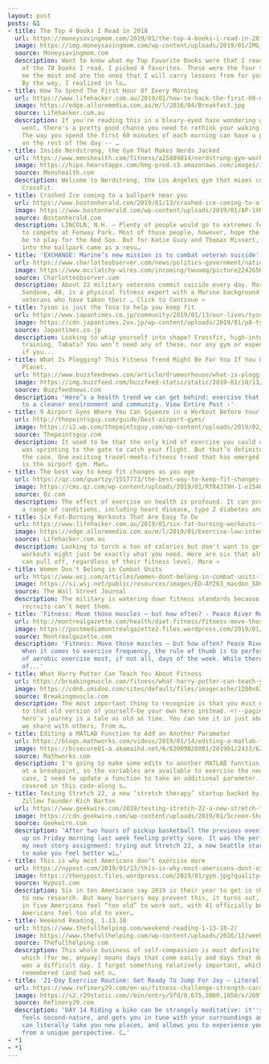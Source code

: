 ```yaml
---
layout: post
posts: &1
- title: The Top 4 Books I Read in 2018
  url: https://moneysavingmom.com/2019/01/the-top-4-books-i-read-in-2018.html
  image: https://img.moneysavingmom.com/wp-content/uploads/2019/01/IMG_1445-e1547419517224.jpg
  source: Moneysavingmom.com
  description: Want to know what my Top Favorite Books were that I read in 2018? Well,
    of the 70 books I read, I picked 4 favorites. These were the four that impacted
    me the most and are the ones that I will carry lessons from for years to come.
    By the way, I realized in lo…
- title: How To Spend The First Hour Of Every Morning
  url: https://www.lifehacker.com.au/2019/01/how-to-hack-the-first-60-minutes-of-monday-morning/
  image: https://edge.alluremedia.com.au/m/l/2016/04/Breakfast.jpg
  source: Lifehacker.com.au
  description: If you're reading this in a bleary-eyed haze wondering where the morning
    went, there's a pretty good chance you need to rethink your waking up ritual.
    The way you spend the first 60 minutes of each morning can have a profound affect
    on the rest of the day -- …
- title: Inside Nerdstrong, the Gym That Makes Nerds Jacked
  url: https://www.menshealth.com/fitness/a25809814/nerdstrong-gym-workouts/
  image: https://hips.hearstapps.com/hmg-prod.s3.amazonaws.com/images/img-2160-1546987050.jpg?crop=1.00xw:0.677xh;0,0.130xh&resize=1200:*
  source: Menshealth.com
  description: Welcome to Nerdstrong, the Los Angeles gym that mixes comic books and
    CrossFit.
- title: Crashed Ice coming to a ballpark near you
  url: https://www.bostonherald.com/2019/01/13/crashed-ice-coming-to-a-ballpark-near-you/
  image: https://www.bostonherald.com/wp-content/uploads/2019/01/AP-1XRMCSMQN2111_hires_jpeg_24bit_rgb_news.jpg?w=1024&h=681
  source: Bostonherald.com
  description: LINCOLN, N.H. – Plenty of people would go to extremes for a chance
    to compete at Fenway Park. Most of those people, however, hope the reward would
    be to play for the Red Sox. But for Katie Guay and Thomas Missert, their ticket
    into the ballpark came as a resu…
- title: 'EXCHANGE: Marine’s new mission is to combat veteran suicide'
  url: https://www.charlotteobserver.com/news/politics-government/national-politics/article224265610.html#storylink=rss
  image: https://www.mcclatchy-wires.com/incoming/twuomq/picture224265605/alternates/LANDSCAPE_1140/Exchange_Combating_Suicide_10244.jpg
  source: Charlotteobserver.com
  description: About 22 military veterans commit suicide every day. Marine Sgt. Mike
    Sandone, 40, is a physical fitness expert with a Marine background who cares about
    veterans who have taken their … Click to Continue »
- title: Tyson is just the Tosa to help you keep fit
  url: https://www.japantimes.co.jp/community/2019/01/13/our-lives/tyson-just-tosa-help-keep-fit/
  image: https://cdn.japantimes.2xx.jp/wp-content/uploads/2019/01/p8-tyson-arkbox-a-20190114-870x1312.jpg
  source: Japantimes.co.jp
  description: Looking to whip yourself into shape? Crossfit, high-intensity interval
    training, Tabata? You won’t need any of these, nor any gym or expensive equipment,
    if you...
- title: What Is Plogging? This Fitness Trend Might Be For You If You Care About The
    Planet.
  url: https://www.buzzfeednews.com/article/drumoorhouse/what-is-plogging-environment-swedish-fitness-trend
  image: https://img.buzzfeed.com/buzzfeed-static/static/2019-01/10/13/enhanced/buzzfeed-prod-web-02/original-9824-1547144853-2.jpg?crop=1080:565;0,405
  source: Buzzfeednews.com
  description: 'Here’s a health trend we can get behind: exercise that also leads
    to a cleaner environment and community. View Entire Post ›'
- title: 9 Airport Gyms Where You Can Squeeze in a Workout Before Your Flight
  url: http://thepointsguy.com/guide/best-airport-gyms/
  image: https://i2.wp.com/thepointsguy.com/wp-content/uploads/2019/02/Westin-WORKOUT-Fitness-Studio-Detroit-Metropolitan-Airport.jpg?fit=1600%2C755px&ssl=1
  source: Thepointsguy.com
  description: It used to be that the only kind of exercise you could do at the airport
    was sprinting to the gate to catch your flight. But that’s definitely no longer
    the case. One exciting travel-meets-fitness trend that has emerged in recent years
    is the airport gym. Man…
- title: The best way to keep fit changes as you age
  url: https://qz.com/quartzy/1517773/the-best-way-to-keep-fit-changes-as-you-age/
  image: https://cms.qz.com/wp-content/uploads/2019/01/RTR437XH-1-e1546961350777.jpg?quality=75&strip=all&w=1400
  source: Qz.com
  description: The effect of exercise on health is profound. It can protect you from
    a range of conditions, including heart disease, type 2 diabetes and some…
- title: Six Fat-Burning Workouts That Are Easy To Do
  url: https://www.lifehacker.com.au/2019/01/six-fat-burning-workouts-that-are-easy-to-do/
  image: https://edge.alluremedia.com.au/m/l/2019/01/Exercise-low-intensity-768x432.jpg
  source: Lifehacker.com.au
  description: Looking to torch a ton of calories but don't want to get injured? Low-impact
    workouts might just be exactly what you need. Here are six that almost anyone
    can pull off, regardless of their fitness level. More »
- title: Women Don't Belong in Combat Units
  url: https://www.wsj.com/articles/women-dont-belong-in-combat-units-11547411638
  image: https://si.wsj.net/public/resources/images/ED-AY263_macdon_SOC_20190109153024.jpg
  source: The Wall Street Journal
  description: The military is watering down fitness standards because most female
    recruits can’t meet them.
- title: 'Fitness: Move those muscles — but how often? - Peace River Record Gazette'
  url: http://montrealgazette.com/health/diet-fitness/fitness-move-those-muscles-but-how-often
  image: https://postmediamontrealgazette2.files.wordpress.com/2019/01/478723277.jpg
  source: Montrealgazette.com
  description: 'Fitness: Move those muscles — but how often? Peace River Record Gazette
    When it comes to exercise frequency, the rule of thumb is to perform some form
    of aerobic exercise most, if not all, days of the week. While there''s plenty
    of...'
- title: What Harry Potter Can Teach You About Fitness
  url: https://breakingmuscle.com/fitness/what-harry-potter-can-teach-you-about-fitness
  image: https://cdn6.omidoo.com/sites/default/files/imagecache/1200x630/images/headline/201901/harrypotterfitness.jpeg
  source: Breakingmuscle.com
  description: The most important thing to recognize is that you must never go back
    to that old version of yourself—be your own hero instead. <!--paging_filter-->The
    hero’s journey is a tale as old as time. You can see it in just about any story
    we share with others, from m…
- title: Editing a MATLAB Function to Add an Another Parameter
  url: https://blogs.mathworks.com/videos/2019/01/14/editing-a-matlab-function-to-add-an-another-parameter/
  image: https://bcsecure01-a.akamaihd.net/6/62009828001/201901/2433/62009828001_5989354797001_5989337674001-th.jpg?pubId=62009828001&videoId=5989337674001
  source: Mathworks.com
  description: I'm going to make some edits to another MATLAB function while stopped
    at a breakpoint, so the variables are available to exercise the new code. In this
    case, I need to update a function to take an additional parameter.    Features
    covered in this code-along s…
- title: Testing Stretch 22, a new ‘stretch therapy’ startup backed by Expedia and
    Zillow founder Rich Barton
  url: https://www.geekwire.com/2019/testing-stretch-22-a-new-stretch-therapy-startup-backed-by-expedia-and-zillow-founder-rich-barton/
  image: https://cdn.geekwire.com/wp-content/uploads/2019/01/Screen-Shot-2019-01-08-at-9.38.58-PM-1260x705.png
  source: Geekwire.com
  description: 'After two hours of pickup basketball the previous evening, I woke
    up on Friday morning last week feeling pretty sore. It was the perfect segue into
    my next story assignment: trying out Stretch 22, a new Seattle startup that promises
    to make you feel better wi…'
- title: This is why most Americans don’t exercise more
  url: https://nypost.com/2019/01/13/this-is-why-most-americans-dont-exercise-more/
  image: https://thenypost.files.wordpress.com/2019/01/gym.jpg?quality=90&strip=all&w=1200
  source: Nypost.com
  description: Six in ten Americans say 2019 is their year to get in shape, according
    to new research. But many barriers may prevent this, it turns out, as over two
    in five Americans feel “too old” to work out, with 41 officially being the age
    Americans feel too old to exer…
- title: Weekend Reading, 1.13.18
  url: https://www.thefullhelping.com/weekend-reading-1-13-18-2/
  image: https://www.thefullhelping.com/wp-content/uploads/2016/12/weekend_reading.jpg
  source: Thefullhelping.com
  description: This whole business of self-compassion is most definitely a practice,
    which (for me, anyway) means days that come easily and days that don’t. Yesterday
    was a difficult day. I forgot something relatively important, which I should have
    remembered (and had set n…
- title: '21-Day Exercise Routine: Get Ready To Jump For Joy — Literally'
  url: https://www.refinery29.com/en-us/fitness-challenge-strength-cardio-week-3
  image: https://s2.r29static.com//bin/entry/5fd/0,675,2000,1050/x/2097566/image.png
  source: Refinery29.com
  description: 'DAY 14 Riding a bike can be strangely meditative: it''s repetitive,
    feels second-nature, and gets you in tune with your surroundings and body. Biking
    can literally take you new places, and allows you to experience your town or city
    from a unique perspective. C…'
- *1
- *1
---
```


